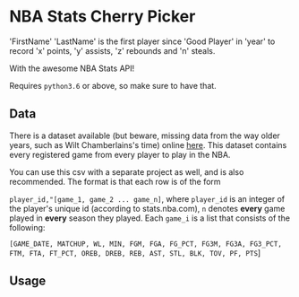 # NBA Stats Cherry Picker

'FirstName' 'LastName' is the first player since 'Good Player'  in 'year' to record 'x' points, 'y' assists, 'z' rebounds and 'n' steals.

With the awesome NBA Stats API!

Requires `python3.6` or above, so make sure to have that.

## Data

There is a dataset available (but beware, missing data from the way older years, such as Wilt Chamberlains's time) online [here](https://nba-data-bucket.s3-us-west-2.amazonaws.com/all_players.csv). This dataset contains every registered game from every player to play in the NBA.

You can use this csv with a separate project as well, and is also recommended.
The format is that each row is of the form

`player_id,"[game_1, game_2 ... game_n]`, where `player_id` is an integer of the player's unique id (according to stats.nba.com), `n` denotes **every** game played in **every** season they played. Each `game_i` is a list that consists of the following:

`[GAME_DATE, MATCHUP, WL, MIN, FGM, FGA, FG_PCT, FG3M, FG3A, FG3_PCT,
        FTM, FTA, FT_PCT, OREB, DREB, REB, AST, STL, BLK, TOV,
        PF, PTS`]


## Usage
